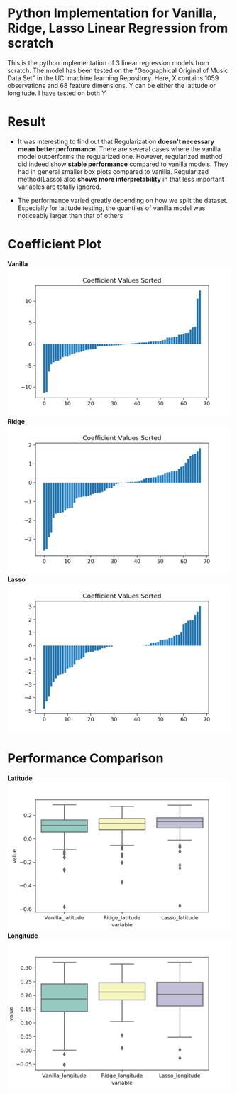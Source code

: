 # Python Implementation for Vanilla, Ridge, Lasso Linear Regression from scratch
This is the python implementation of 3 linear regression models from scratch. The model has been tested on the "Geographical Original of Music Data Set" in the UCI machine learning Repository.
Here, X contains 1059 observations and 68 feature dimensions. Y can be either the latitude or longitude. I have tested on both Y
# Result
* It was interesting to find out that Regularization **doesn't necessary mean better performance**. There are several cases where the vanilla model outperforms the regularized one. However, regularized method did indeed show **stable performance** compared to vanilla models. They had in general smaller box plots compared to vanilla. Regularized method(Lasso) also **shows more interpretability** in that less important variables are totally ignored. 

* The performance varied greatly depending on how we split the dataset. Especially for latitude testing, the quantiles of vanilla model was noticeably larger than that of others

# Coefficient Plot
**Vanilla**  
![Image1](/fig/coef_norms_vanilla_latitude.png)    
**Ridge**  
![Image2](/fig/coef_norms_ridge_latitude.png)    
**Lasso**  
![Image3](/fig/coef_norms_lasso_latitude.png)    


# Performance Comparison
**Latitude**  
![Image4](/fig/boxplot_comparison_latitude.png)    
**Longitude**  
![Image5](/fig/boxplot_comparison_longitude.png)    
